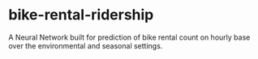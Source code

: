 # bike-rental-ridership

A Neural Network built for prediction of bike rental count on hourly base over the environmental and seasonal settings.